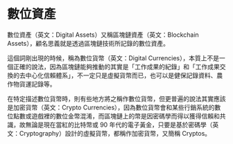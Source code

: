 # 數位資產

數位資產（英文：Digital Assets）又稱區塊鏈資產（英文：Blockchain Assets），顧名思義就是透過區塊鏈技術所記錄的數位資產。

這個詞剛出現的時候，稱為數位貨幣（英文：Digital Currencies），本質上不是一個正確的說法，因為區塊鏈能夠推動的其實是「工作成果的紀錄」和「工作成果交換的去中心化信賴體系」，不一定只是虛擬貨幣而已，也可以是健保記錄資料、農作物貨運記錄等。

在特定描述數位貨幣時，則有些地方將之稱作數位貨幣，但更普遍的說法其實應該是加密貨幣（英文：Crypto Currencies），因為數位貨幣會和某些行銷系統的數位點數或遊戲裡的數位金幣混淆，而區塊鏈上的幣是因密碼學而得以獲得信賴和共識，故無論是現在當紅的比特幣或 90 年代的電子黃金，只要是基於密碼學（英文：Cryptography）設計的虛擬貨幣，都稱作加密貨幣，又簡稱 Cryptos。



